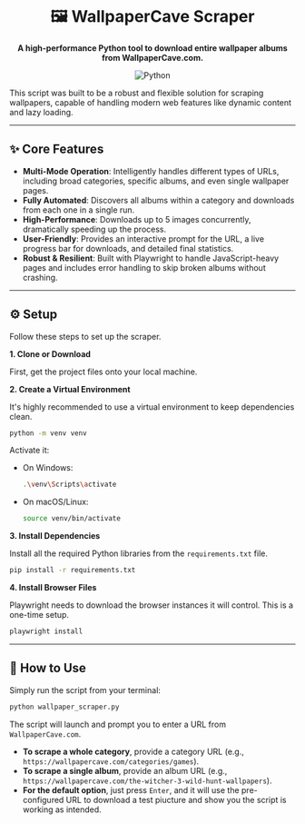 <div align="center">

# 🖼️ WallpaperCave Scraper

**A high-performance Python tool to download entire wallpaper albums from WallpaperCave.com.**

![Python](https://img.shields.io/badge/python-3.11+-blue.svg)

</div>

This script was built to be a robust and flexible solution for scraping wallpapers, capable of handling modern web features like dynamic content and lazy loading.

---

## ✨ Core Features

* **Multi-Mode Operation**: Intelligently handles different types of URLs, including broad categories, specific albums, and even single wallpaper pages.
* **Fully Automated**: Discovers all albums within a category and downloads from each one in a single run.
* **High-Performance**: Downloads up to 5 images concurrently, dramatically speeding up the process.
* **User-Friendly**: Provides an interactive prompt for the URL, a live progress bar for downloads, and detailed final statistics.
* **Robust & Resilient**: Built with Playwright to handle JavaScript-heavy pages and includes error handling to skip broken albums without crashing.

---

## ⚙️ Setup

Follow these steps to set up the scraper.

**1. Clone or Download**

First, get the project files onto your local machine.

**2. Create a Virtual Environment**

It's highly recommended to use a virtual environment to keep dependencies clean.

```bash
python -m venv venv
```
Activate it:
* On Windows:
    ```bash
    .\venv\Scripts\activate
    ```
* On macOS/Linux:
    ```bash
    source venv/bin/activate
    ```

**3. Install Dependencies**

Install all the required Python libraries from the `requirements.txt` file.

```bash
pip install -r requirements.txt
```

**4. Install Browser Files**

Playwright needs to download the browser instances it will control. This is a one-time setup.

```bash
playwright install
```

---

## 🚀 How to Use

Simply run the script from your terminal:

```bash
python wallpaper_scraper.py
```

The script will launch and prompt you to enter a URL from `WallpaperCave.com`.

* **To scrape a whole category**, provide a category URL (e.g., `https://wallpapercave.com/categories/games`).
* **To scrape a single album**, provide an album URL (e.g., `https://wallpapercave.com/the-witcher-3-wild-hunt-wallpapers`).
* **For the default option**, just press `Enter`, and it will use the pre-configured URL to download a test piucture and show you the script is working as intended.
